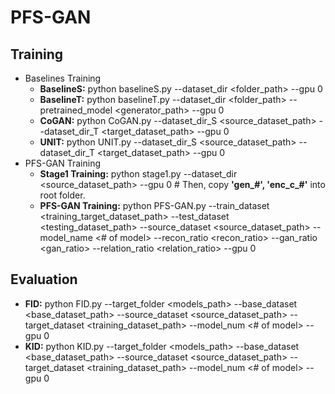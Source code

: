 # PFS-GAN
## Training
* Baselines Training
  * **BaselineS:** python baselineS.py --dataset_dir <folder_path> --gpu 0
  * **BaselineT:** python baselineT.py --dataset_dir <folder_path> --pretrained_model <generator_path> --gpu 0 
  * **CoGAN:** python CoGAN.py --dataset_dir_S <source_dataset_path> --dataset_dir_T <target_dataset_path> --gpu 0 
  * **UNIT:** python UNIT.py --dataset_dir_S <source_dataset_path> --dataset_dir_T <target_dataset_path> --gpu 0 
* PFS-GAN Training
  * **Stage1 Training:** python stage1.py --dataset_dir <source_dataset_path> --gpu 0 # Then, copy **'gen_#', 'enc_c_#'** into root folder.
  * **PFS-GAN Training:** python PFS-GAN.py --train_dataset <training_target_dataset_path> --test_dataset <testing_dataset_path> --source_dataset <source_dataset_path> --model_name <# of model> --recon_ratio <recon_ratio> --gan_ratio <gan_ratio> --relation_ratio <relation_ratio> --gpu 0
  
## Evaluation
* **FID:** python FID.py --target_folder <models_path> --base_dataset <base_dataset_path> --source_dataset <source_dataset_path> --target_dataset <training_dataset_path> --model_num <# of model> --gpu 0
* **KID:** python KID.py --target_folder <models_path> --base_dataset <base_dataset_path> --source_dataset <source_dataset_path> --target_dataset <training_dataset_path> --model_num <# of model> --gpu 0

